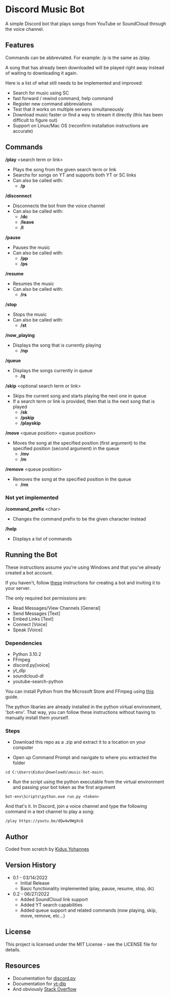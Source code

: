 # Discord Music Bot

A simple Discord bot that plays songs from YouTube or SoundCloud through the voice channel.

## Features

Commands can be abbreviated. For example: /p is the same as /play.

A song that has already been downloaded will be played right away instead of waiting to downloading it again.

Here is a list of what still needs to be implemented and improved:

* Search for music using SC
* fast forward / rewind command, help command
* Register new command abbreviations
* Test that it works on multiple servers simultaneously 
* Download music faster or find a way to stream it directly (this has been difficult to figure out)
* Support on Linux/Mac OS (reconfirm installation instructions are accurate)

## Commands

**/play** &lt;search term or link&gt;

* Plays the song from the given search term or link
* Searchs for songs on YT and supports both YT or SC links
* Can also be called with: 
    * **/p**

**/disconnect**
* Disconnects the bot from the voice channel
* Can also be called with: 
    * **/dc**
    * **/leave**
    * **/l**

**/pause**
* Pauses the music
* Can also be called with: 
    * **/pp**
    * **/ps**

**/resume**
* Resumes the music
* Can also be called with: 
    * **/rs**

**/stop**
* Stops the music
* Can also be called with: 
    * **/st**

**/now_playing**
* Displays the song that is currently playing
    * **/np**

**/queue**
* Displays the songs currently in queue
    * **/q**

**/skip** &lt;optional search term or link&gt;
* Skips the current song and starts playing the next one in queue
* If a search term or link is provided, then that is the next song that is played
    * **/sk**
    * **/pskip**
    * **/playskip**

**/move** &lt;queue position&gt; &lt;queue position&gt;
* Moves the song at the specified position (first argument) to the specified position (second argument) in the queue
    * **/mv**
    * **/m**

**/remove** &lt;queue position&gt;
* Removes the song at the specified position in the queue
    * **/rm**

### Not yet implemented    

**/command_prefix** &lt;char&gt;
* Changes the command prefix to be the given character instead

**/help**
* Displays a list of commands

## Running the Bot

These instructions assume you're using Windows and that you've already created a bot account.

If you haven't, follow [these](https://discordpy.readthedocs.io/en/stable/discord.html#) instructions for creating a bot and inviting it to your server.

The only required bot permissions are:
* Read Messages/View Channels [General]
* Send Messages [Text]
* Embed Links [Text]
* Connect [Voice]
* Speak [Voice]

### Dependencies

* Python 3.10.2
* FFmpeg
* discord.py[voice]
* yt_dlp
* soundcloud-dl
* youtube-search-python

You can install Python from the Microsoft Store and FFmpeg using [this](https://www.geeksforgeeks.org/how-to-install-ffmpeg-on-windows/) guide.

The python libaries are already installed in the python virtual environment, 'bot-env'. That way, you can follow these instructions without having to manually install them yourself.

### Steps

* Download this repo as a .zip and extract it to a location on your computer

* Open up Command Prompt and navigate to where you extracted the folder
```
cd C:\Users\Kidus\Downloads\music-bot-main\
```

* Run the script using the python executable from the virtual environment and passing your bot token as the first argument
```
bot-env\Scripts\python.exe run.py <token>
```

And that's it. In Discord, join a voice channel and type the following command in a text channel to play a song:
```
/play https://youtu.be/dQw4w9WgXcQ
```

## Author

Coded from scratch by [Kidus Yohannes](https://kidusyohannes.me/)

## Version History

* 0.1 - 03/14/2022
    * Initial Release
    * Basic functionality implemented (play, pause, resume, stop, dc)
* 0.2 - 06/27/2022
    * Added SoundCloud link support
    * Added YT search capabilities
    * Added queue support and related commands (now playing, skip, move, remove, etc...)

## License

This project is licensed under the MIT License - see the LICENSE file for details.

## Resources

* Documentation for [discord.py](https://discordpy.readthedocs.io/en/stable/index.html)
* Documentation for [yt-dlp](https://github.com/yt-dlp/yt-dlp)
* And obviously [Stack Overflow](https://stackoverflow.com/)
